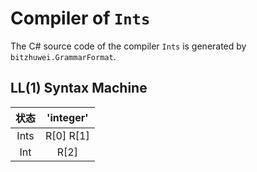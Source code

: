 # Compiler of `Ints`

The C# source code of the compiler `Ints` is generated by `bitzhuwei.GrammarFormat`.

## LL(1) Syntax Machine

| 状态 | \'integer\' |
|:---:|:---:|
| Ints | R[0] R[1] |
| Int | R[2] |


